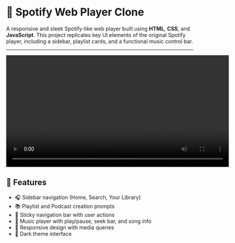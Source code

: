 # 🎵 Spotify Web Player Clone

A responsive and sleek Spotify-like web player built using **HTML**, **CSS**, and **JavaScript**. This project replicates key UI elements of the original Spotify player, including a sidebar, playlist cards, and a functional music control bar.

---
<video src="Spotify-Web Player_Music for everyone - Profile 1 - Microsoft​ Edge 2025-06-30 15-13-51.mp4" controls width="600"></video>

## 🚀 Features

- 🎧 Sidebar navigation (Home, Search, Your Library)
- 📚 Playlist and Podcast creation prompts
- 🔄 Sticky navigation bar with user actions
- 🎵 Music player with play/pause, seek bar, and song info
- 📱 Responsive design with media queries
- 🌙 Dark theme interface

